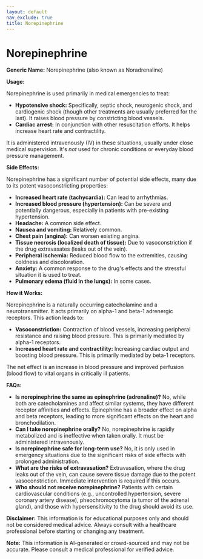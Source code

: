 ```yaml
---
layout: default
nav_exclude: true
title: Norepinephrine
---
```


# Norepinephrine

**Generic Name:** Norepinephrine (also known as Noradrenaline)

**Usage:**

Norepinephrine is used primarily in medical emergencies to treat:

* **Hypotensive shock:**  Specifically, septic shock, neurogenic shock, and cardiogenic shock (though other treatments are usually preferred for the last).  It raises blood pressure by constricting blood vessels.
* **Cardiac arrest:** In conjunction with other resuscitation efforts. It helps increase heart rate and contractility.


It is administered intravenously (IV) in these situations, usually under close medical supervision.  It's *not* used for chronic conditions or everyday blood pressure management.

**Side Effects:**

Norepinephrine has a significant number of potential side effects, many due to its potent vasoconstricting properties:

* **Increased heart rate (tachycardia):** Can lead to arrhythmias.
* **Increased blood pressure (hypertension):** Can be severe and potentially dangerous, especially in patients with pre-existing hypertension.
* **Headache:** A common side effect.
* **Nausea and vomiting:**  Relatively common.
* **Chest pain (angina):** Can worsen existing angina.
* **Tissue necrosis (localized death of tissue):**  Due to vasoconstriction if the drug extravasates (leaks out of the vein).
* **Peripheral ischemia:** Reduced blood flow to the extremities, causing coldness and discoloration.
* **Anxiety:**  A common response to the drug's effects and the stressful situation it is used to treat.
* **Pulmonary edema (fluid in the lungs):** In some cases.


**How it Works:**

Norepinephrine is a naturally occurring catecholamine and a neurotransmitter. It acts primarily on alpha-1 and beta-1 adrenergic receptors.  This action leads to:

* **Vasoconstriction:**  Contraction of blood vessels, increasing peripheral resistance and raising blood pressure.  This is primarily mediated by alpha-1 receptors.
* **Increased heart rate and contractility:**  Increasing cardiac output and boosting blood pressure.  This is primarily mediated by beta-1 receptors.


The net effect is an increase in blood pressure and improved perfusion (blood flow) to vital organs in critically ill patients.

**FAQs:**

* **Is norepinephrine the same as epinephrine (adrenaline)?** No, while both are catecholamines and affect similar systems, they have different receptor affinities and effects. Epinephrine has a broader effect on alpha and beta receptors, leading to more significant effects on the heart and bronchodilation.
* **Can I take norepinephrine orally?** No, norepinephrine is rapidly metabolized and is ineffective when taken orally. It must be administered intravenously.
* **Is norepinephrine safe for long-term use?** No, it is only used in emergency situations due to the significant risks of side effects with prolonged administration.
* **What are the risks of extravasation?** Extravasation, where the drug leaks out of the vein, can cause severe tissue damage due to the potent vasoconstriction. Immediate intervention is required if this occurs.
* **Who should not receive norepinephrine?** Patients with certain cardiovascular conditions (e.g., uncontrolled hypertension, severe coronary artery disease), pheochromocytoma (a tumor of the adrenal gland), and those with hypersensitivity to the drug should avoid its use.


**Disclaimer:** This information is for educational purposes only and should not be considered medical advice.  Always consult with a healthcare professional before starting or changing any treatment.


**Note:** This information is AI-generated or crowd-sourced and may not be accurate. Please consult a medical professional for verified advice.